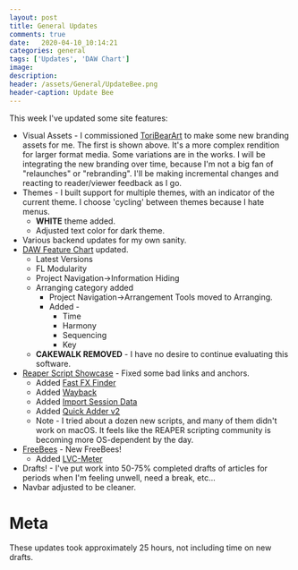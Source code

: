```yaml
---
layout: post
title: General Updates
comments: true
date:   2020-04-10_10:14:21 
categories: general
tags: ['Updates', 'DAW Chart']
image:
description:
header: /assets/General/UpdateBee.png
header-caption: Update Bee
---
```


This week I've updated some site features:

* Visual Assets - I commissioned [ToriBearArt](https://toribearart.wixsite.com/tbattv) to make some new branding assets for me. The first is shown above. It's a more complex rendition for larger format media. Some variations are in the works. I will be integrating the new branding over time, because I'm not a big fan of "relaunches" or "rebranding". I'll be making incremental changes and reacting to reader/viewer feedback as I go.
* Themes - I built support for multiple themes, with an indicator of the current theme. I choose 'cycling' between themes because I hate menus.
    * **WHITE** theme added.
    * Adjusted text color for dark theme.
* Various backend updates for my own sanity.
* [DAW Feature Chart](/DAW-Chart.html) updated.
    * Latest Versions
    * FL Modularity
    * Project Navigation->Information Hiding
    * Arranging category added
        * Project Navigation->Arrangement Tools moved to Arranging.
        * Added -
            * Time
            * Harmony
            * Sequencing
            * Key
    * **CAKEWALK REMOVED** - I have no desire to continue evaluating this software.
* [Reaper Script Showcase](/ReaperScripts.html) - Fixed some bad links and anchors.
    * Added [Fast FX Finder](/ReaperScripts.html#fast-fx-finder---thread)
    * Added [Wayback](/ReaperScripts.html#wayback---thread)
    * Added [Import Session Data](/ReaperScripts.html#import-session-data---thread)
    * Added [Quick Adder v2](http://127.0.0.1:4000/ReaperScripts.html#quick-adder---thread)
    * Note - I tried about a dozen new scripts, and many of them didn't work on macOS. It feels like the REAPER scripting community is becoming more OS-dependent by the day.
* [FreeBees](/FreeBees.html) - New FreeBees!
    * Added [LVC-Meter](https://lvcaudio.com/plugins/lvc-meter/)
* Drafts! - I've put work into 50-75% completed drafts of articles for periods when I'm feeling unwell, need a break, etc...
* Navbar adjusted to be cleaner.

<!--more-->




# Meta

These updates took approximately 25 hours, not including time on new drafts.






